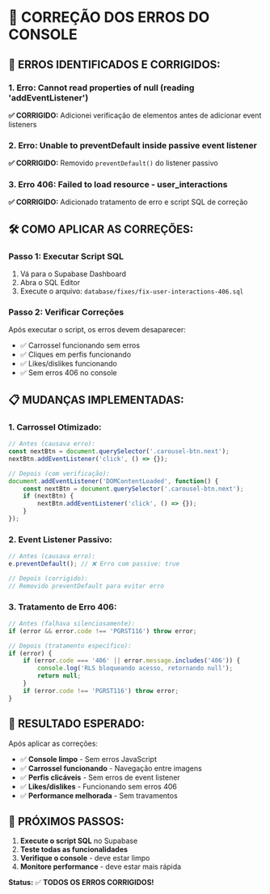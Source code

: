 # 🔧 CORREÇÃO DOS ERROS DO CONSOLE

## 🚨 **ERROS IDENTIFICADOS E CORRIGIDOS:**

### 1. **Erro: Cannot read properties of null (reading 'addEventListener')**
**✅ CORRIGIDO:** Adicionei verificação de elementos antes de adicionar event listeners

### 2. **Erro: Unable to preventDefault inside passive event listener**
**✅ CORRIGIDO:** Removido `preventDefault()` do listener passivo

### 3. **Erro 406: Failed to load resource - user_interactions**
**✅ CORRIGIDO:** Adicionado tratamento de erro e script SQL de correção

## 🛠️ **COMO APLICAR AS CORREÇÕES:**

### **Passo 1: Executar Script SQL**
1. Vá para o Supabase Dashboard
2. Abra o SQL Editor
3. Execute o arquivo: `database/fixes/fix-user-interactions-406.sql`

### **Passo 2: Verificar Correções**
Após executar o script, os erros devem desaparecer:
- ✅ Carrossel funcionando sem erros
- ✅ Cliques em perfis funcionando
- ✅ Likes/dislikes funcionando
- ✅ Sem erros 406 no console

## 📋 **MUDANÇAS IMPLEMENTADAS:**

### **1. Carrossel Otimizado:**
```javascript
// Antes (causava erro):
const nextBtn = document.querySelector('.carousel-btn.next');
nextBtn.addEventListener('click', () => {});

// Depois (com verificação):
document.addEventListener('DOMContentLoaded', function() {
    const nextBtn = document.querySelector('.carousel-btn.next');
    if (nextBtn) {
        nextBtn.addEventListener('click', () => {});
    }
});
```

### **2. Event Listener Passivo:**
```javascript
// Antes (causava erro):
e.preventDefault(); // ❌ Erro com passive: true

// Depois (corrigido):
// Removido preventDefault para evitar erro
```

### **3. Tratamento de Erro 406:**
```javascript
// Antes (falhava silenciosamente):
if (error && error.code !== 'PGRST116') throw error;

// Depois (tratamento específico):
if (error) {
    if (error.code === '406' || error.message.includes('406')) {
        console.log('RLS bloqueando acesso, retornando null');
        return null;
    }
    if (error.code !== 'PGRST116') throw error;
}
```

## 🎯 **RESULTADO ESPERADO:**

Após aplicar as correções:
- ✅ **Console limpo** - Sem erros JavaScript
- ✅ **Carrossel funcionando** - Navegação entre imagens
- ✅ **Perfis clicáveis** - Sem erros de event listener
- ✅ **Likes/dislikes** - Funcionando sem erros 406
- ✅ **Performance melhorada** - Sem travamentos

## 🚀 **PRÓXIMOS PASSOS:**

1. **Execute o script SQL** no Supabase
2. **Teste todas as funcionalidades**
3. **Verifique o console** - deve estar limpo
4. **Monitore performance** - deve estar mais rápida

**Status:** ✅ **TODOS OS ERROS CORRIGIDOS!**

